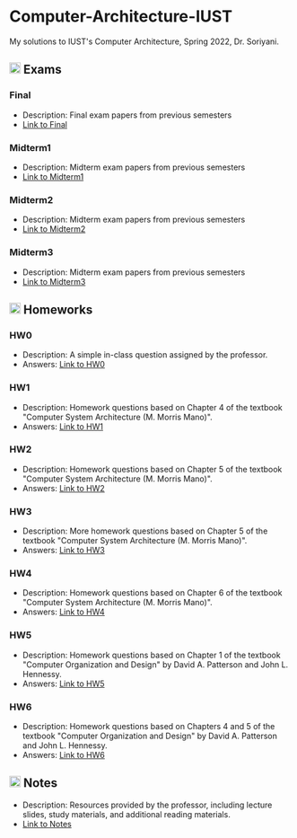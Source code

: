 # Computer-Architecture-IUST
My solutions to IUST's Computer Architecture, Spring 2022, Dr. Soriyani.

## <img width="20" height="20" src="https://img.icons8.com/wired/64/41b883/test-passed.png" alt="test-passed"/> Exams
### Final
- Description: Final exam papers from previous semesters
- [Link to Final](https://github.com/lelnazrezaeel/Computer-Architecture-IUST/tree/main/Exams/Final)
### Midterm1
- Description: Midterm exam papers from previous semesters
- [Link to Midterm1](https://github.com/lelnazrezaeel/Computer-Architecture-IUST/tree/main/Exams/Midterm1)
### Midterm2
- Description: Midterm exam papers from previous semesters
- [Link to Midterm2](https://github.com/lelnazrezaeel/Computer-Architecture-IUST/tree/main/Exams/Midterm2)
### Midterm3
- Description: Midterm exam papers from previous semesters
- [Link to Midterm3](https://github.com/lelnazrezaeel/Computer-Architecture-IUST/tree/main/Exams/Midterm3)

## <img width="20" height="20" src="https://img.icons8.com/ios/50/41b883/homework.png" alt="homework"/> Homeworks
### HW0
- Description: A simple in-class question assigned by the professor.
- Answers: [Link to HW0](https://github.com/lelnazrezaeel/Computer-Architecture-IUST/tree/main/Homeworks/HW0)

### HW1
- Description: Homework questions based on Chapter 4 of the textbook "Computer System Architecture (M. Morris Mano)".
- Answers: [Link to HW1](https://github.com/lelnazrezaeel/Computer-Architecture-IUST/tree/main/Homeworks/HW1)

### HW2
- Description: Homework questions based on Chapter 5 of the textbook "Computer System Architecture (M. Morris Mano)".
- Answers: [Link to HW2](https://github.com/lelnazrezaeel/Computer-Architecture-IUST/tree/main/Homeworks/HW2)

### HW3
- Description: More homework questions based on Chapter 5 of the textbook "Computer System Architecture (M. Morris Mano)".
- Answers: [Link to HW3](https://github.com/lelnazrezaeel/Computer-Architecture-IUST/tree/main/Homeworks/HW3)

### HW4
- Description: Homework questions based on Chapter 6 of the textbook "Computer System Architecture (M. Morris Mano)".
- Answers: [Link to HW4](https://github.com/lelnazrezaeel/Computer-Architecture-IUST/tree/main/Homeworks/HW4)

### HW5
- Description: Homework questions based on Chapter 1 of the textbook "Computer Organization and Design" by David A. Patterson and John L. Hennessy.
- Answers: [Link to HW5](https://github.com/lelnazrezaeel/Computer-Architecture-IUST/tree/main/Homeworks/HW5)

### HW6
- Description: Homework questions based on Chapters 4 and 5 of the textbook "Computer Organization and Design" by David A. Patterson and John L. Hennessy.
- Answers: [Link to HW6](https://github.com/lelnazrezaeel/Computer-Architecture-IUST/tree/main/Homeworks/HW6)

## <img width="20" height="20" src="https://img.icons8.com/external-smashingstocks-mixed-smashing-stocks/68/41b883/external-Notes-work-from-home-smashingstocks-mixed-smashing-stocks-2.png" alt="external-Notes-work-from-home-smashingstocks-mixed-smashing-stocks-2"/> Notes
- Description: Resources provided by the professor, including lecture slides, study materials, and additional reading materials.
- [Link to Notes](https://github.com/lelnazrezaeel/Deep-Learning-IUST/tree/main/Notes)
